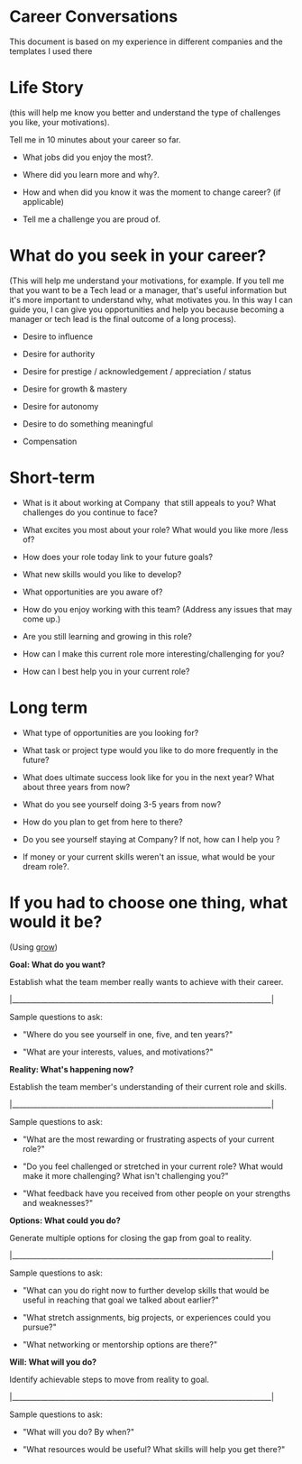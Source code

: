 # Career Conversations
This document is based on my experience in different companies and the templates I used there

Life Story
==========

(this will help me know you better and understand the type of challenges you like, your motivations).

Tell me in 10 minutes about your career so far. 

-   What jobs did you enjoy the most?.

-   Where did you learn more and why?.

-   How and when did you know it was the moment to change career? (if applicable)

-   Tell me a challenge you are proud of.

What do you seek in your career?
==========

(This will help me understand your motivations, for example. If you tell me that you want to be a Tech lead or a manager, that's useful information but it's more important to understand why, what motivates you. In this way I can guide you, I can give you opportunities and help you because becoming a manager or tech lead is the final outcome of a long process).

-   Desire to influence

-   Desire for authority

-   Desire for prestige / acknowledgement / appreciation / status

-   Desire for growth & mastery

-   Desire for autonomy

-   Desire to do something meaningful

-   Compensation

Short-term
==========

-   What is it about working at Company  that still appeals to you? What challenges do you continue to face?

-   What excites you most about your role? What would you like more /less of?

-   How does your role today link to your future goals?

-   What new skills would you like to develop?

-   What opportunities are you aware of?

-   How do you enjoy working with this team? (Address any issues that may come up.)

-   Are you still learning and growing in this role?

-   How can I make this current role more interesting/challenging for you? 

-   How can I best help you in your current role?

Long term 
==========

-   What type of opportunities are you looking for?

-   What task or project type would you like to do more frequently in the future?

-   What does ultimate success look like for you in the next year? What about three years from now?

-   What do you see yourself doing 3-5 years from now? 

-   How do you plan to get from here to there?

-   Do you see yourself staying at Company? If not, how can I help you ?

-   If money or your current skills weren't an issue, what would be your dream role?.

If you had to choose one thing, what would it be?
==========
(Using [grow](https://www.mindtools.com/pages/article/newLDR_89.htm))

**Goal: What do you want?**

Establish what the team member really wants to achieve with their career.



|________________________________________________________________________|

Sample questions to ask:

-   "Where do you see yourself in one, five, and ten years?"

-   "What are your interests, values, and motivations?"

**Reality: What's happening now?** 

Establish the team member's understanding of their current role and skills.

|________________________________________________________________________|

Sample questions to ask:

-   "What are the most rewarding or frustrating aspects of your current role?"

-   "Do you feel challenged or stretched in your current role? What would make it more challenging? What isn't challenging you?"

-   "What feedback have you received from other people on your strengths and weaknesses?"

**Options: What could you do?** 

Generate multiple options for closing the gap from goal to reality.

|________________________________________________________________________|

Sample questions to ask:

-   "What can you do right now to further develop skills that would be useful in reaching that goal we talked about earlier?"

-   "What stretch assignments, big projects, or experiences could you pursue?"

-   "What networking or mentorship options are there?"

**Will: What will you do?**

Identify achievable steps to move from reality to goal.

|________________________________________________________________________|

Sample questions to ask: 

-   "What will you do? By when?"

-   "What resources would be useful? What skills will help you get there?"
